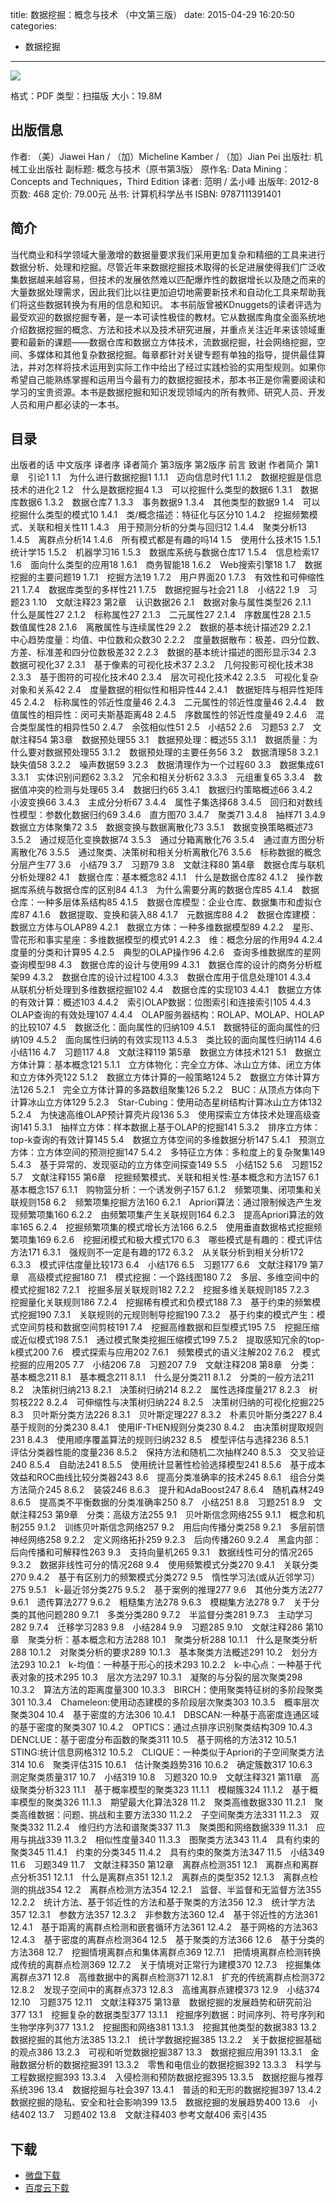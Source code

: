 title: 数据挖掘：概念与技术 （中文第三版）
date: 2015-04-29 16:20:50
categories:
  - 数据挖掘
---

![](http://img3.douban.com/lpic/s11277471.jpg)

格式：PDF
类型：扫描版
大小：19.8M

<!--more-->

## 出版信息 ##

作者: （美）Jiawei Han / （加）Micheline Kamber / （加）Jian Pei 
出版社: 机械工业出版社
副标题: 概念与技术（原书第3版）
原作名: Data Mining：Concepts and Techniques，Third Edition
译者: 范明 / 孟小峰 
出版年: 2012-8
页数: 468
定价: 79.00元
丛书: 计算机科学丛书
ISBN: 9787111391401

## 简介 ##

当代商业和科学领域大量激增的数据量要求我们采用更加复杂和精细的工具来进行数据分析、处理和挖掘。尽管近年来数据挖掘技术取得的长足进展使得我们广泛收集数据越来越容易，但技术的发展依然难以匹配爆炸性的数据增长以及随之而来的大量数据处理需求，因此我们比以往更加迫切地需要新技术和自动化工具来帮助我们将这些数据转换为有用的信息和知识。
本书前版曾被KDnuggets的读者评选为最受欢迎的数据挖掘专著，是一本可读性极佳的教材。它从数据库角度全面系统地介绍数据挖掘的概念、方法和技术以及技术研究进展，并重点关注近年来该领域重要和最新的课题——数据仓库和数据立方体技术，流数据挖掘，社会网络挖掘，空间、多媒体和其他复杂数据挖掘。每章都针对关键专题有单独的指导，提供最佳算法，并对怎样将技术运用到实际工作中给出了经过实践检验的实用型规则。如果你希望自己能熟练掌握和运用当今最有力的数据挖掘技术，那本书正是你需要阅读和学习的宝贵资源。本书是数据挖掘和知识发现领域内的所有教师、研究人员、开发人员和用户都必读的一本书。

## 目录 ##

出版者的话
中文版序
译者序
译者简介
第3版序
第2版序
前言
致谢
作者简介
第1章　引论1
1.1　为什么进行数据挖掘1
1.1.1　迈向信息时代1
1.1.2　数据挖掘是信息技术的进化2
1.2　什么是数据挖掘4
1.3　可以挖掘什么类型的数据6
1.3.1　数据库数据6
1.3.2　数据仓库7
1.3.3　事务数据9
1.3.4　其他类型的数据9
1.4　可以挖掘什么类型的模式10
1.4.1　类/概念描述：特征化与区分10
1.4.2　挖掘频繁模式、关联和相关性11
1.4.3　用于预测分析的分类与回归12
1.4.4　聚类分析13
1.4.5　离群点分析14
1.4.6　所有模式都是有趣的吗14
1.5　使用什么技术15
1.5.1　统计学15
1.5.2　机器学习16
1.5.3　数据库系统与数据仓库17
1.5.4　信息检索17
1.6　面向什么类型的应用18
1.6.1　商务智能18
1.6.2　Web搜索引擎18
1.7　数据挖掘的主要问题19
1.7.1　挖掘方法19
1.7.2　用户界面20
1.7.3　有效性和可伸缩性21
1.7.4　数据库类型的多样性21
1.7.5　数据挖掘与社会21
1.8　小结22
1.9　习题23
1.10　文献注释23
第2章　认识数据26
2.1　数据对象与属性类型26
2.1.1　什么是属性27
2.1.2　标称属性27
2.1.3　二元属性27
2.1.4　序数属性28
2.1.5　数值属性28
2.1.6　离散属性与连续属性29
2.2　数据的基本统计描述29
2.2.1　中心趋势度量：均值、中位数和众数30
2.2.2　度量数据散布：极差、四分位数、方差、标准差和四分位数极差32
2.2.3　数据的基本统计描述的图形显示34
2.3　数据可视化37
2.3.1　基于像素的可视化技术37
2.3.2　几何投影可视化技术38
2.3.3　基于图符的可视化技术40
2.3.4　层次可视化技术42
2.3.5　可视化复杂对象和关系42
2.4　度量数据的相似性和相异性44
2.4.1　数据矩阵与相异性矩阵45
2.4.2　标称属性的邻近性度量46
2.4.3　二元属性的邻近性度量46
2.4.4　数值属性的相异性：闵可夫斯基距离48
2.4.5　序数属性的邻近性度量49
2.4.6　混合类型属性的相异性50
2.4.7　余弦相似性51
2.5　小结52
2.6　习题53
2.7　文献注释54
第3章　数据预处理55
3.1　数据预处理：概述55
3.1.1　数据质量：为什么要对数据预处理55
3.1.2　数据预处理的主要任务56
3.2　数据清理58
3.2.1　缺失值58
3.2.2　噪声数据59
3.2.3　数据清理作为一个过程60
3.3　数据集成61
3.3.1　实体识别问题62
3.3.2　冗余和相关分析62
3.3.3　元组重复65
3.3.4　数据值冲突的检测与处理65
3.4　数据归约65
3.4.1　数据归约策略概述66
3.4.2　小波变换66
3.4.3　主成分分析67
3.4.4　属性子集选择68
3.4.5　回归和对数线性模型：参数化数据归约69
3.4.6　直方图70
3.4.7　聚类71
3.4.8　抽样71
3.4.9　数据立方体聚集72
3.5　数据变换与数据离散化73
3.5.1　数据变换策略概述73
3.5.2　通过规范化变换数据74
3.5.3　通过分箱离散化76
3.5.4　通过直方图分析离散化76
3.5.5　通过聚类、决策树和相关分析离散化76
3.5.6　标称数据的概念分层产生77
3.6　小结79
3.7　习题79
3.8　文献注释80
第4章　数据仓库与联机分析处理82
4.1　数据仓库：基本概念82
4.1.1　什么是数据仓库82
4.1.2　操作数据库系统与数据仓库的区别84
4.1.3　为什么需要分离的数据仓库85
4.1.4　数据仓库：一种多层体系结构85
4.1.5　数据仓库模型：企业仓库、数据集市和虚拟仓库87
4.1.6　数据提取、变换和装入88
4.1.7　元数据库88
4.2　数据仓库建模：数据立方体与OLAP89
4.2.1　数据立方体：一种多维数据模型89
4.2.2　星形、雪花形和事实星座：多维数据模型的模式91
4.2.3　维：概念分层的作用94
4.2.4　度量的分类和计算95
4.2.5　典型的OLAP操作96
4.2.6　查询多维数据库的星网查询模型98
4.3　数据仓库的设计与使用99
4.3.1　数据仓库的设计的商务分析框架99
4.3.2　数据仓库的设计过程100
4.3.3　数据仓库用于信息处理101
4.3.4　从联机分析处理到多维数据挖掘102
4.4　数据仓库的实现103
4.4.1　数据立方体的有效计算：概述103
4.4.2　索引OLAP数据：位图索引和连接索引105
4.4.3　OLAP查询的有效处理107
4.4.4　OLAP服务器结构：ROLAP、MOLAP、HOLAP的比较107
4.5　数据泛化：面向属性的归纳109
4.5.1　数据特征的面向属性的归纳109
4.5.2　面向属性归纳的有效实现113
4.5.3　类比较的面向属性归纳114
4.6　小结116
4.7　习题117
4.8　文献注释119
第5章　数据立方体技术121
5.1　数据立方体计算：基本概念121
5.1.1　立方体物化：完全立方体、冰山立方体、闭立方体和立方体外壳122
5.1.2　数据立方体计算的一般策略124
5.2　数据立方体计算方法126
5.2.1　完全立方体计算的多路数组聚集126
5.2.2　BUC：从顶点方体向下计算冰山立方体129
5.2.3　Star-Cubing：使用动态星树结构计算冰山立方体132
5.2.4　为快速高维OLAP预计算壳片段136
5.3　使用探索立方体技术处理高级查询141
5.3.1　抽样立方体：样本数据上基于OLAP的挖掘141
5.3.2　排序立方体：top-k查询的有效计算145
5.4　数据立方体空间的多维数据分析147
5.4.1　预测立方体：立方体空间的预测挖掘147
5.4.2　多特征立方体：多粒度上的复杂聚集149
5.4.3　基于异常的、发现驱动的立方体空间探查149
5.5　小结152
5.6　习题152
5.7　文献注释155
第6章　挖掘频繁模式、关联和相关性:基本概念和方法157
6.1　基本概念157
6.1.1　购物篮分析：一个诱发例子157
6.1.2　频繁项集、闭项集和关联规则158
6.2　频繁项集挖掘方法160
6.2.1　Apriori算法：通过限制候选产生发现频繁项集160
6.2.2　由频繁项集产生关联规则164
6.2.3　提高Apriori算法的效率165
6.2.4　挖掘频繁项集的模式增长方法166
6.2.5　使用垂直数据格式挖掘频繁项集169
6.2.6　挖掘闭模式和极大模式170
6.3　哪些模式是有趣的：模式评估方法171
6.3.1　强规则不一定是有趣的172
6.3.2　从关联分析到相关分析172
6.3.3　模式评估度量比较173
6.4　小结176
6.5　习题177
6.6　文献注释179
第7章　高级模式挖掘180
7.1　模式挖掘：一个路线图180
7.2　多层、多维空间中的模式挖掘182
7.2.1　挖掘多层关联规则182
7.2.2　挖掘多维关联规则185
7.2.3　挖掘量化关联规则186
7.2.4　挖掘稀有模式和负模式188
7.3　基于约束的频繁模式挖掘190
7.3.1　关联规则的元规则制导挖掘190
7.3.2　基于约束的模式产生：模式空间剪枝和数据空间剪枝191
7.4　挖掘高维数据和巨型模式195
7.5　挖掘压缩或近似模式198
7.5.1　通过模式聚类挖掘压缩模式199
7.5.2　提取感知冗余的top-k模式200
7.6　模式探索与应用202
7.6.1　频繁模式的语义注解202
7.6.2　模式挖掘的应用205
7.7　小结206
7.8　习题207
7.9　文献注释208
第8章　分类：基本概念211
8.1　基本概念211
8.1.1　什么是分类211
8.1.2　分类的一般方法211
8.2　决策树归纳213
8.2.1　决策树归纳214
8.2.2　属性选择度量217
8.2.3　树剪枝222
8.2.4　可伸缩性与决策树归纳224
8.2.5　决策树归纳的可视化挖掘225
8.3　贝叶斯分类方法226
8.3.1　贝叶斯定理227
8.3.2　朴素贝叶斯分类227
8.4　基于规则的分类230
8.4.1　使用IF-THEN规则分类230
8.4.2　由决策树提取规则231
8.4.3　使用顺序覆盖算法的规则归纳232
8.5　模型评估与选择236
8.5.1　评估分类器性能的度量236
8.5.2　保持方法和随机二次抽样240
8.5.3　交叉验证240
8.5.4　自助法241
8.5.5　使用统计显著性检验选择模型241
8.5.6　基于成本效益和ROC曲线比较分类器243
8.6　提高分类准确率的技术245
8.6.1　组合分类方法简介245
8.6.2　装袋246
8.6.3　提升和AdaBoost247
8.6.4　随机森林249
8.6.5　提高类不平衡数据的分类准确率250
8.7　小结251
8.8　习题251
8.9　文献注释253
第9章　分类：高级方法255
9.1　贝叶斯信念网络255
9.1.1　概念和机制255
9.1.2　训练贝叶斯信念网络257
9.2　用后向传播分类258
9.2.1　多层前馈神经网络258
9.2.2　定义网络拓扑259
9.2.3　后向传播260
9.2.4　黑盒内部：后向传播和可解释性263
9.3　支持向量机265
9.3.1　数据线性可分的情况265
9.3.2　数据非线性可分的情况268
9.4　使用频繁模式分类270
9.4.1　关联分类270
9.4.2　基于有区别力的频繁模式分类272
9.5　惰性学习法(或从近邻学习）275
9.5.1　k-最近邻分类275
9.5.2　基于案例的推理277
9.6　其他分类方法277
9.6.1　遗传算法277
9.6.2　粗糙集方法278
9.6.3　模糊集方法278
9.7　关于分类的其他问题280
9.7.1　多类分类280
9.7.2　半监督分类281
9.7.3　主动学习282
9.7.4　迁移学习283
9.8　小结284
9.9　习题285
9.10　文献注释286
第10章　聚类分析：基本概念和方法288
10.1　聚类分析288
10.1.1　什么是聚类分析288
10.1.2　对聚类分析的要求289
10.1.3　基本聚类方法概述291
10.2　划分方法293
10.2.1　k-均值：一种基于形心的技术293
10.2.2　k-中心点：一种基于代表对象的技术295
10.3　层次方法297
10.3.1　凝聚的与分裂的层次聚类298
10.3.2　算法方法的距离度量300
10.3.3　BIRCH：使用聚类特征树的多阶段聚类301
10.3.4　Chameleon:使用动态建模的多阶段层次聚类303
10.3.5　概率层次聚类304
10.4　基于密度的方法306
10.4.1　DBSCAN:一种基于高密度连通区域的基于密度的聚类307
10.4.2　OPTICS：通过点排序识别聚类结构309
10.4.3　DENCLUE：基于密度分布函数的聚类311
10.5　基于网格的方法312
10.5.1　STING:统计信息网格312
10.5.2　CLIQUE：一种类似于Apriori的子空间聚类方法314
10.6　聚类评估315
10.6.1　估计聚类趋势316
10.6.2　确定簇数317
10.6.3　测定聚类质量317
10.7　小结319
10.8　习题320
10.9　文献注释321
第11章　高级聚类分析323
11.1　基于概率模型的聚类323
11.1.1　模糊簇324
11.1.2　基于概率模型的聚类326
11.1.3　期望最大化算法328
11.2　聚类高维数据330
11.2.1　聚类高维数据：问题、挑战和主要方法330
11.2.2　子空间聚类方法331
11.2.3　双聚类332
11.2.4　维归约方法和谱聚类337
11.3　聚类图和网络数据339
11.3.1　应用与挑战339
11.3.2　相似性度量340
11.3.3　图聚类方法343
11.4　具有约束的聚类345
11.4.1　约束的分类345
11.4.2　具有约束的聚类方法347
11.5　小结349
11.6　习题349
11.7　文献注释350
第12章　离群点检测351
12.1　离群点和离群点分析351
12.1.1　什么是离群点351
12.1.2　离群点的类型352
12.1.3　离群点检测的挑战354
12.2　离群点检测方法354
12.2.1　监督、半监督和无监督方法355
12.2.2　统计方法、基于邻近性的方法和基于聚类的方法356
12.3　统计学方法357
12.3.1　参数方法357
12.3.2　非参数方法360
12.4　基于邻近性的方法361
12.4.1　基于距离的离群点检测和嵌套循环方法361
12.4.2　基于网格的方法363
12.4.3　基于密度的离群点检测364
12.5　基于聚类的方法366
12.6　基于分类的方法368
12.7　挖掘情境离群点和集体离群点369
12.7.1　把情境离群点检测转换成传统的离群点检测369
12.7.2　关于情境对正常行为建模370
12.7.3　挖掘集体离群点371
12.8　高维数据中的离群点检测371
12.8.1　扩充的传统离群点检测372
12.8.2　发现子空间中的离群点373
12.8.3　高维离群点建模373
12.9　小结374
12.10　习题375
12.11　文献注释375
第13章　数据挖掘的发展趋势和研究前沿377
13.1　挖掘复杂的数据类型377
13.1.1　挖掘序列数据：时间序列、符号序列和生物学序列377
13.1.2　挖掘图和网络381
13.1.3　挖掘其他类型的数据383
13.2　数据挖掘的其他方法385
13.2.1　统计学数据挖掘385
13.2.2　关于数据挖掘基础的观点386
13.2.3　可视和听觉数据挖掘387
13.3　数据挖掘应用391
13.3.1　金融数据分析的数据挖掘391
13.3.2　零售和电信业的数据挖掘392
13.3.3　科学与工程数据挖掘393
13.3.4　入侵检测和预防数据挖掘395
13.3.5　数据挖掘与推荐系统396
13.4　数据挖掘与社会397
13.4.1　普适的和无形的数据挖掘397
13.4.2　数据挖掘的隐私、安全和社会影响399
13.5　数据挖掘的发展趋势400
13.6　小结402
13.7　习题402
13.8　文献注释403
参考文献406
索引435

## 下载 ##

* [微盘下载](http://vdisk.weibo.com/s/aADaW4YREXImo)
* [百度云下载](http://pan.baidu.com/s/1DD5SU)